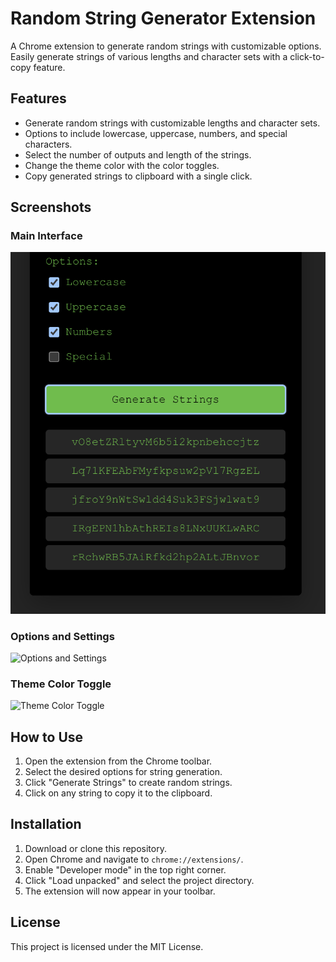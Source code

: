 # Random String Generator Extension

A Chrome extension to generate random strings with customizable options. Easily generate strings of various lengths and character sets with a click-to-copy feature.

## Features

- Generate random strings with customizable lengths and character sets.
- Options to include lowercase, uppercase, numbers, and special characters.
- Select the number of outputs and length of the strings.
- Change the theme color with the color toggles.
- Copy generated strings to clipboard with a single click.

## Screenshots

### Main Interface

![Main Interface](screenshots/main-interface.png)

### Options and Settings

![Options and Settings](screenshots/options-settings.png)

### Theme Color Toggle

![Theme Color Toggle](screenshots/theme-color-toggle.png)

## How to Use

1. Open the extension from the Chrome toolbar.
2. Select the desired options for string generation.
3. Click "Generate Strings" to create random strings.
4. Click on any string to copy it to the clipboard.

## Installation

1. Download or clone this repository.
2. Open Chrome and navigate to `chrome://extensions/`.
3. Enable "Developer mode" in the top right corner.
4. Click "Load unpacked" and select the project directory.
5. The extension will now appear in your toolbar.

## License

This project is licensed under the MIT License.
